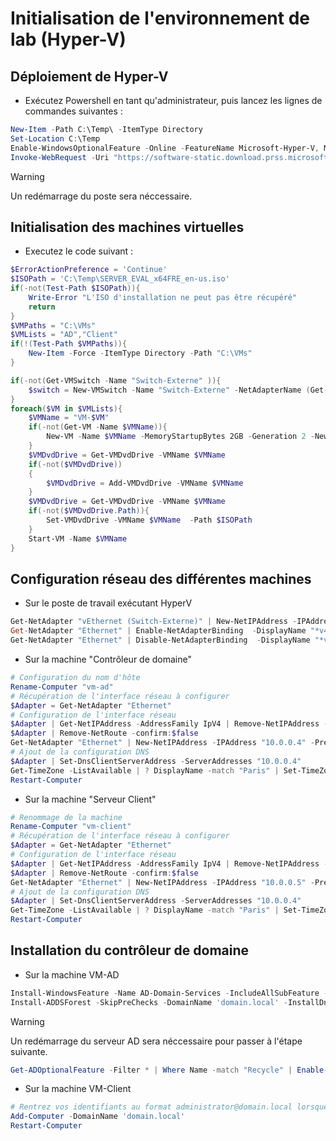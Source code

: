 # Initialisation de l'environnement de lab (Hyper-V)

## Déploiement de Hyper-V 

* Exécutez Powershell en tant qu'administrateur, puis lancez les lignes de commandes suivantes :

```powershell
New-Item -Path C:\Temp\ -ItemType Directory
Set-Location C:\Temp
Enable-WindowsOptionalFeature -Online -FeatureName Microsoft-Hyper-V, Microsoft-Hyper-V-Management-PowerShell -All -NoRestart
Invoke-WebRequest -Uri "https://software-static.download.prss.microsoft.com/sg/download/888969d5-f34g-4e03-ac9d-1f9786c66749/SERVER_EVAL_x64FRE_en-us.iso" -OutFile "SERVER_EVAL_x64FRE_en-us.iso"
```

> [!WARNING]  
> Un redémarrage du poste sera néccessaire.

## Initialisation des machines virtuelles

* Executez le code suivant :

```powershell
$ErrorActionPreference = 'Continue'
$ISOPath = 'C:\Temp\SERVER_EVAL_x64FRE_en-us.iso'
if(-not(Test-Path $ISOPath)){
    Write-Error "L'ISO d'installation ne peut pas être récupéré"
    return
}
$VMPaths = "C:\VMs"
$VMLists = "AD","Client"
if(!(Test-Path $VMPaths)){
    New-Item -Force -ItemType Directory -Path "C:\VMs"
}

if(-not(Get-VMSwitch -Name "Switch-Externe" )){
    $switch = New-VMSwitch -Name "Switch-Externe" -NetAdapterName (Get-NetAdapter | ? {$_.Status -eq "Up" -and $_.Name -notmatch "^v"} | Select-Object -First 1).Name -AllowManagementOS $true
}
foreach($VM in $VMLists){
    $VMName = "VM-$VM"
    if(-not(Get-VM -Name $VMName)){
        New-VM -Name $VMName -MemoryStartupBytes 2GB -Generation 2 -NewVHDPath "$VMPaths\$VMName\Virtual Hard Disks\VM-$VM.vhdx" -NewVHDSizeBytes 60GB -SwitchName $switch.Name
    }
    $VMDvdDrive = Get-VMDvdDrive -VMName $VMName
    if(-not($VMDvdDrive))
    {
        $VMDvdDrive = Add-VMDvdDrive -VMName $VMName
    }
    $VMDvdDrive = Get-VMDvdDrive -VMName $VMName
    if(-not($VMDvdDrive.Path)){
        Set-VMDvdDrive -VMName $VMName  -Path $ISOPath
    }
    Start-VM -Name $VMName
}
```


## Configuration réseau des différentes machines

* Sur le poste de travail exécutant HyperV

```powershell
Get-NetAdapter "vEthernet (Switch-Externe)" | New-NetIPAddress -IPAddress "10.0.0.1" -PrefixLength 24
Get-NetAdapter "Ethernet" | Enable-NetAdapterBinding  -DisplayName "*v4*"
Get-NetAdapter "Ethernet" | Disable-NetAdapterBinding  -DisplayName "*v6*"
```

* Sur la machine "Contrôleur de domaine"

```powershell
# Configuration du nom d'hôte
Rename-Computer "vm-ad"
# Récupération de l'interface réseau à configurer
$Adapter = Get-NetAdapter "Ethernet"
# Configuration de l'interface réseau
$Adapter | Get-NetIPAddress -AddressFamily IpV4 | Remove-NetIPAddress -confirm:$false
$Adapter | Remove-NetRoute -confirm:$false
Get-NetAdapter "Ethernet" | New-NetIPAddress -IPAddress "10.0.0.4" -PrefixLength 24
# Ajout de la configuration DNS
$Adapter | Set-DnsClientServerAddress -ServerAddresses "10.0.0.4"
Get-TimeZone -ListAvailable | ? DisplayName -match "Paris" | Set-TimeZone
Restart-Computer
```
* Sur la machine "Serveur Client"

```powershell
# Renommage de la machine
Rename-Computer "vm-client"
# Récupération de l'interface réseau à configurer
$Adapter = Get-NetAdapter "Ethernet"
# Configuration de l'interface réseau
$Adapter | Get-NetIPAddress -AddressFamily IpV4 | Remove-NetIPAddress -confirm:$false
$Adapter | Remove-NetRoute -confirm:$false
Get-NetAdapter "Ethernet" | New-NetIPAddress -IPAddress "10.0.0.5" -PrefixLength 24
# Ajout de la configuration DNS
$Adapter | Set-DnsClientServerAddress -ServerAddresses "10.0.0.4"
Get-TimeZone -ListAvailable | ? DisplayName -match "Paris" | Set-TimeZone
Restart-Computer
```


## Installation du contrôleur de domaine

* Sur la machine VM-AD

```powershell
Install-WindowsFeature -Name AD-Domain-Services -IncludeAllSubFeature -IncludeManagementTools
Install-ADDSForest -SkipPreChecks -DomainName 'domain.local' -InstallDns
```

> [!WARNING]  
> Un redémarrage du serveur AD sera néccessaire pour passer à l'étape suivante.

```powershell
Get-ADOptionalFeature -Filter * | Where Name -match "Recycle" | Enable-ADOptionalFeature -Scope ForestOrConfigurationSet -Target domain.local
```


* Sur la machine VM-Client


```powershell
# Rentrez vos identifiants au format administrator@domain.local lorsque c'est demandé
Add-Computer -DomainName 'domain.local'
Restart-Computer
```
